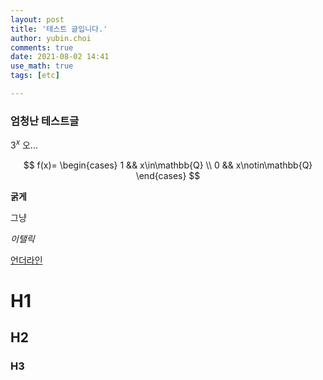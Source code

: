 ```yaml
---
layout: post
title: '테스트 글입니다.'
author: yubin.choi
comments: true
date: 2021-08-02 14:41
use_math: true
tags: [etc]

---
```


### 엄청난 테스트글

$3^x$ 오...


$$
f(x)=
\begin{cases}
1 && x\in\mathbb{Q} \\
0 && x\notin\mathbb{Q}
\end{cases}
$$


**굵게**

그냥

*이탤릭*

<u>언더라인</u>

# H1

## H2

### H3

